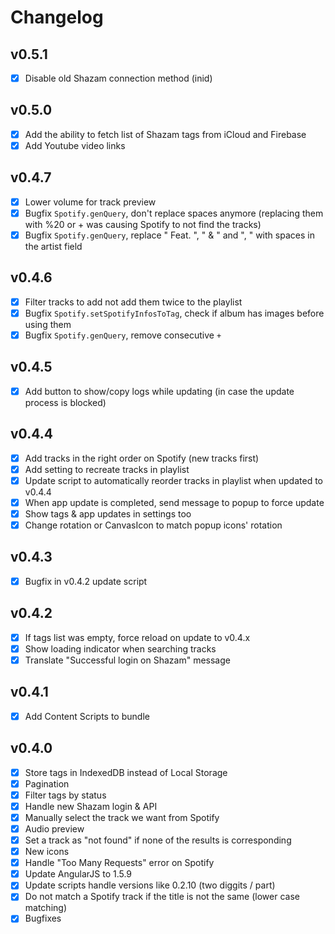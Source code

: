 # Changelog

## v0.5.1

- [x] Disable old Shazam connection method (inid)

## v0.5.0

- [x] Add the ability to fetch list of Shazam tags from iCloud and Firebase
- [x] Add Youtube video links

## v0.4.7

- [x] Lower volume for track preview
- [x] Bugfix `Spotify.genQuery`, don't replace spaces anymore (replacing them with %20 or + was causing Spotify to not find the tracks)
- [x] Bugfix `Spotify.genQuery`, replace " Feat. ", " & " and ", " with spaces in the artist field

## v0.4.6

- [x] Filter tracks to add not add them twice to the playlist
- [x] Bugfix `Spotify.setSpotifyInfosToTag`, check if album has images before using them
- [x] Bugfix `Spotify.genQuery`, remove consecutive `+`

## v0.4.5

- [x] Add button to show/copy logs while updating (in case the update process is blocked)

## v0.4.4

- [x] Add tracks in the right order on Spotify (new tracks first)
- [x] Add setting to recreate tracks in playlist
- [x] Update script to automatically reorder tracks in playlist when updated to v0.4.4
- [x] When app update is completed, send message to popup to force update
- [x] Show tags & app updates in settings too
- [x] Change rotation or CanvasIcon to match popup icons' rotation

## v0.4.3

- [x] Bugfix in v0.4.2 update script

## v0.4.2

- [x] If tags list was empty, force reload on update to v0.4.x
- [x] Show loading indicator when searching tracks
- [x] Translate "Successful login on Shazam" message

## v0.4.1

- [x] Add Content Scripts to bundle

## v0.4.0

- [x] Store tags in IndexedDB instead of Local Storage
- [x] Pagination
- [x] Filter tags by status
- [x] Handle new Shazam login & API
- [x] Manually select the track we want from Spotify
- [x] Audio preview
- [x] Set a track as "not found" if none of the results is corresponding
- [x] New icons
- [x] Handle "Too Many Requests" error on Spotify
- [x] Update AngularJS to 1.5.9
- [x] Update scripts handle versions like 0.2.10 (two diggits / part)
- [x] Do not match a Spotify track if the title is not the same (lower case matching)
- [x] Bugfixes